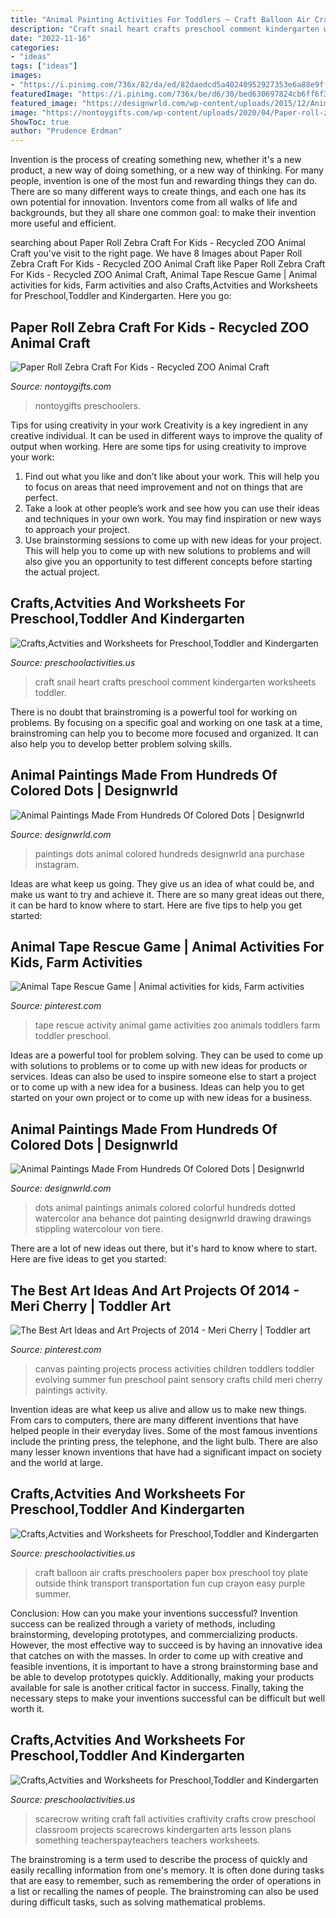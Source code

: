 ```yaml
---
title: "Animal Painting Activities For Toddlers ~ Craft Balloon Air Crafts Preschoolers Paper Box Preschool Toy Plate Outside Think Transport Transportation Fun Cup Crayon Easy Purple Summer"
description: "Craft snail heart crafts preschool comment kindergarten worksheets toddler"
date: "2022-11-16"
categories:
- "ideas"
tags: ["ideas"]
images:
- "https://i.pinimg.com/736x/82/da/ed/82daedcd5a40240952927353e6a88e9f.jpg"
featuredImage: "https://i.pinimg.com/736x/be/d6/30/bed630697824cb6ff6f37585711cb682--toddler-canvas-art-toddler-art.jpg"
featured_image: "https://designwrld.com/wp-content/uploads/2015/12/Animal-paintings-made-from-hundreds-of-colored-dots-04.jpg"
image: "https://nontoygifts.com/wp-content/uploads/2020/04/Paper-roll-zebra-craft_0370.jpg"
ShowToc: true
author: "Prudence Erdman"
---
```



Invention is the process of creating something new, whether it's a new product, a new way of doing something, or a new way of thinking. For many people, invention is one of the most fun and rewarding things they can do. There are so many different ways to create things, and each one has its own potential for innovation. Inventors come from all walks of life and backgrounds, but they all share one common goal: to make their invention more useful and efficient.

	

		
searching about Paper Roll Zebra Craft For Kids - Recycled ZOO Animal Craft you've visit to the right page. We have 8 Images about Paper Roll Zebra Craft For Kids - Recycled ZOO Animal Craft like Paper Roll Zebra Craft For Kids - Recycled ZOO Animal Craft, Animal Tape Rescue Game | Animal activities for kids, Farm activities and also Crafts,Actvities and Worksheets for Preschool,Toddler and Kindergarten. Here you go:
		
    
## Paper Roll Zebra Craft For Kids - Recycled ZOO Animal Craft

<img loading=lazy src="https://nontoygifts.com/wp-content/uploads/2020/04/Paper-roll-zebra-craft_0370.jpg" onerror="this.onerror=null;this.src='https://tse4.mm.bing.net/th?id=OIP.N9ss58OKZQRTQjs39DUfDAHaLH&amp;pid=15.1';" alt="Paper Roll Zebra Craft For Kids - Recycled ZOO Animal Craft">

_Source: nontoygifts.com_

>nontoygifts preschoolers. 

	

Tips for using creativity in your work
Creativity is a key ingredient in any creative individual. It can be used in different ways to improve the quality of output when working. Here are some tips for using creativity to improve your work: 
1. Find out what you like and don’t like about your work. This will help you to focus on areas that need improvement and not on things that are perfect. 
2. Take a look at other people’s work and see how you can use their ideas and techniques in your own work. You may find inspiration or new ways to approach your project. 
3. Use brainstorming sessions to come up with new ideas for your project. This will help you to come up with new solutions to problems and will also give you an opportunity to test different concepts before starting the actual project. 

    
## Crafts,Actvities And Worksheets For Preschool,Toddler And Kindergarten

<img loading=lazy src="http://www.preschoolactivities.us/wp-content/uploads/2015/01/Heart-Snail-Craft-For-Kids.jpg" onerror="this.onerror=null;this.src='https://tse4.mm.bing.net/th?id=OIP.kVLed3amchjJjN477C6LuQHaQr&amp;pid=15.1';" alt="Crafts,Actvities and Worksheets for Preschool,Toddler and Kindergarten">

_Source: preschoolactivities.us_

>craft snail heart crafts preschool comment kindergarten worksheets toddler. 

	

There is no doubt that brainstroming is a powerful tool for working on problems. By focusing on a specific goal and working on one task at a time, brainstroming can help you to become more focused and organized. It can also help you to develop better problem solving skills.

    
## Animal Paintings Made From Hundreds Of Colored Dots | Designwrld

<img loading=lazy src="https://designwrld.com/wp-content/uploads/2015/12/Animal-paintings-made-from-hundreds-of-colored-dots-04.jpg" onerror="this.onerror=null;this.src='https://tse2.mm.bing.net/th?id=OIP.kFpmArNN3xKbKTnSQNN0mAHaLP&amp;pid=15.1';" alt="Animal Paintings Made From Hundreds Of Colored Dots | Designwrld">

_Source: designwrld.com_

>paintings dots animal colored hundreds designwrld ana purchase instagram. 

	

Ideas are what keep us going. They give us an idea of what could be, and make us want to try and achieve it. There are so many great ideas out there, it can be hard to know where to start. Here are five tips to help you get started: 

    
## Animal Tape Rescue Game | Animal Activities For Kids, Farm Activities

<img loading=lazy src="https://i.pinimg.com/736x/82/da/ed/82daedcd5a40240952927353e6a88e9f.jpg" onerror="this.onerror=null;this.src='https://tse4.mm.bing.net/th?id=OIP.WxkiuR1hXMrDUQ4RXE2k4QHaJ4&amp;pid=15.1';" alt="Animal Tape Rescue Game | Animal activities for kids, Farm activities">

_Source: pinterest.com_

>tape rescue activity animal game activities zoo animals toddlers farm toddler preschool. 

	

Ideas are a powerful tool for problem solving. They can be used to come up with solutions to problems or to come up with new ideas for products or services. Ideas can also be used to inspire someone else to start a project or to come up with a new idea for a business. Ideas can help you to get started on your own project or to come up with new ideas for a business.

    
## Animal Paintings Made From Hundreds Of Colored Dots | Designwrld

<img loading=lazy src="https://designwrld.com/wp-content/uploads/2015/12/Animal-paintings-made-from-hundreds-of-colored-dots-09.jpg" onerror="this.onerror=null;this.src='https://tse3.mm.bing.net/th?id=OIP.32n_j-dzJ5wMA7wO4-85kwHaKV&amp;pid=15.1';" alt="Animal Paintings Made From Hundreds Of Colored Dots | Designwrld">

_Source: designwrld.com_

>dots animal paintings animals colored colorful hundreds dotted watercolor ana behance dot painting designwrld drawing drawings stippling watercolour von tiere. 

	

There are a lot of new ideas out there, but it's hard to know where to start. Here are five ideas to get you started: 

    
## The Best Art Ideas And Art Projects Of 2014 - Meri Cherry | Toddler Art

<img loading=lazy src="https://i.pinimg.com/736x/be/d6/30/bed630697824cb6ff6f37585711cb682--toddler-canvas-art-toddler-art.jpg" onerror="this.onerror=null;this.src='https://tse2.mm.bing.net/th?id=OIP.JuMRuDGrDtFqKPKq4ceTrwHaLF&amp;pid=15.1';" alt="The Best Art Ideas and Art Projects of 2014 - Meri Cherry | Toddler art">

_Source: pinterest.com_

>canvas painting projects process activities children toddlers toddler evolving summer fun preschool paint sensory crafts child meri cherry paintings activity. 

	

Invention ideas are what keep us alive and allow us to make new things. From cars to computers, there are many different inventions that have helped people in their everyday lives. Some of the most famous inventions include the printing press, the telephone, and the light bulb. There are also many lesser known inventions that have had a significant impact on society and the world at large.

    
## Crafts,Actvities And Worksheets For Preschool,Toddler And Kindergarten

<img loading=lazy src="http://www.preschoolactivities.us/wp-content/uploads/2015/01/hot-air-balloon-craft.jpg" onerror="this.onerror=null;this.src='https://tse2.mm.bing.net/th?id=OIP.DCR4slMZq7_OpB4R8ZWVaQHaKl&amp;pid=15.1';" alt="Crafts,Actvities and Worksheets for Preschool,Toddler and Kindergarten">

_Source: preschoolactivities.us_

>craft balloon air crafts preschoolers paper box preschool toy plate outside think transport transportation fun cup crayon easy purple summer. 

	

Conclusion: How can you make your inventions successful?
Invention success can be realized through a variety of methods, including brainstorming, developing prototypes, and commercializing products. However, the most effective way to succeed is by having an innovative idea that catches on with the masses. In order to come up with creative and feasible inventions, it is important to have a strong brainstorming base and be able to develop prototypes quickly. Additionally, making your products available for sale is another critical factor in success. Finally, taking the necessary steps to make your inventions successful can be difficult but well worth it.

    
## Crafts,Actvities And Worksheets For Preschool,Toddler And Kindergarten

<img loading=lazy src="http://www.preschoolactivities.us/wp-content/uploads/2015/10/free_scarecrow_craft.jpg" onerror="this.onerror=null;this.src='https://tse1.mm.bing.net/th?id=OIP.JuQOpTd5g1KUsGo47gk1qgHaJ6&amp;pid=15.1';" alt="Crafts,Actvities and Worksheets for Preschool,Toddler and Kindergarten">

_Source: preschoolactivities.us_

>scarecrow writing craft fall activities craftivity crafts crow preschool classroom projects scarecrows kindergarten arts lesson plans something teacherspayteachers teachers worksheets. 

	

The brainstroming is a term used to describe the process of quickly and easily recalling information from one's memory. It is often done during tasks that are easy to remember, such as remembering the order of operations in a list or recalling the names of people. The brainstroming can also be used during difficult tasks, such as solving mathematical problems.

